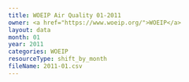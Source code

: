 ```yaml
---
title: WOEIP Air Quality 01-2011
owner: <a href="https://www.woeip.org/">WOEIP</a>
layout: data
month: 01
year: 2011
categories: WOEIP
resourceType: shift_by_month
fileName: 2011-01.csv
---
```

